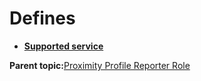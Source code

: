 # Defines

-   **[Supported service](GUID-7AB485F4-C2FB-49B6-A2A2-AB5353E3A9DA.md)**  


**Parent topic:**[Proximity Profile Reporter Role](GUID-BE63AD0B-809E-416E-A9C4-D1B2AB20A4CA.md)

